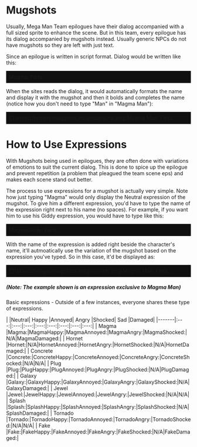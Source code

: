 <h1>Mugshots</h1>

Usually, Mega Man Team epilogues have their dialog accompanied with a full sized sprite to enhance the scene. But in this team, every epilogue has its dialog accompanied by mugshots instead. Usually generic NPCs do not have mugshots so they are left with just text.

Since an epilogue is written in script format. Dialog would be written like this:

<div style="background-color:#101010; text-align:left; vertical-align: middle; padding:8px;">Magma: Farts...</div>


When the sites reads the dialog, it would automatically formats the name and display it with the mugshot and then it bolds and completes the name (notice how you don't need to type "Man" in "Magma Man"):


<div style="background-color:#101010; text-align:left; vertical-align: middle; padding:8px;">![](assets/images/mugshots/magmaoriginal.png)Magma Man: Farts...</div>


<h1>How to Use Expressions</h1>

With Mugshots being used in epilogues, they are often done with variations of emotions to suit the current dialog. This is done to spice up the epilogue and prevent repetition (a problem that pleagued the team scene eps) and makes each scene stand out better.

The process to use expressions for a mugshot is actually very simple.  Note how just typing "Magma" would only display the Neutral expression of the mugshot. To give him a different expression, you'd have to type the name of the expression right next to his name (no spaces). For example, if you want him to use his Giddy expression, you would have to type like this:


<div style="background-color:#101010; text-align:left; vertical-align: middle; padding:8px;">MagmaGiddy: Farts...</div>


With the name of the expression is added right beside the character's name, it'll autmoatically use the variation of the mugshot based on the expression you've typed. So in this case, it'd be displayed as:


<div style="background-color:#101010; text-align:left; vertical-align: middle; padding:8px;">![](assets/images/mugshots/magmagiddy.png)Magma Man: Farts...</div>


<h5>(Note: The example shown is an expression exclusive to Magma Man)</h5>


Basic expressions - Outside of a few instances, everyone shares these type of expressions.

|          |Neutral| Happy |Annoyed| Angry |Shocked|  Sad  |Damaged|
|-------|:---:|:---:|:---:|:---:|:---:|:---:|:---:|:---:|
| Magma    |Magma:|MagmaHappy:|MagmaAnnoyed:|MagmaAngry:|MagmaShocked:|N/A|MagmaDamaged:|
| Hornet   |Hornet:|N/A|HornetAnnoyed:|HornetAngry:|HornetShocked:|N/A|HornetDamaged:|
| Concrete |Concrete:|ConcreteHappy:|ConcreteAnnoyed:|ConcreteAngry:|ConcreteShocked:|N/A|N/A|
| Plug     |Plug:|PlugHappy:|PlugAnnoyed:|PlugAngry:|PlugShocked:|N/A|PlugDamaged:|
| Galaxy   |Galaxy:|GalaxyHappy:|GalaxyAnnoyed:|GalaxyAngry:|GalaxyShocked:|N/A|GalaxyDamaged:|
| Jewel    |Jewel:|JewelHappy:|JewelAnnoyed:|JewelAngry:|JewelShocked:|N/A|N/A|
| Splash   |Splash:|SplashHappy:|SplashAnnoyed:|SplashAngry:|SplashShocked:|N/A|SplashDamaged:|
| Tornado  |Tornado:|TornadoHappy:|TornadoAnnoyed:|TornadoAngry:|TornadoShocked:|N/A|N/A|
| Fake     |Fake:|FakeHappy:|FakeAnnoyed:|FakeAngry:|FakeShocked:|N/A|FakeDamaged:|


<script>
var directory = "./assets/images/mugshots/";

//Instances of where a character has an image attached to their name. Along with bolding the name.

//Cyborg Resistance Members

var names = {concrete:"Concrete",
	magma:"Magma",
	hornet:"Hornet",
	galaxy:"Galaxy",
	plug:"Plug",
	tornado:"Tornado",
	fake:"Fake",
	jewel:"Jewel",
	splash:"Splash",
	narrator:"Narrator"
};

var expressions = {original:"",
	happy:"Happy",
	annoyed:"Annoyed",
	angry:"Angry",
	shocked:"Shocked",
	pissed:"Pissed",
	glare:"Glare",
	aloof:"Aloof",
	giddy:"Giddy",
	scared:"Scared",
	nani:"Nani",
	snicker:"Snicker",
	damaged:"Damaged",
};

//TODO: make it work with brackets and spaces between the name and expression
//Look at all name/expression combinations
for (var nameKey in names)
{
	for (var expressionKey in expressions)
	{
		var str = names[nameKey] + expressions[expressionKey] + "::";

		var find = new RegExp(str, "gi");
		var imagePath = directory + nameKey + expressionKey + ".png"; 

		replace = "<img src=" + imagePath + ">";

		//TODO: check and see if replace path exists, if not, bold name and continue, else...
		document.body.innerHTML = document.body.innerHTML.replace(find, replace);
	}
	

}</script>

